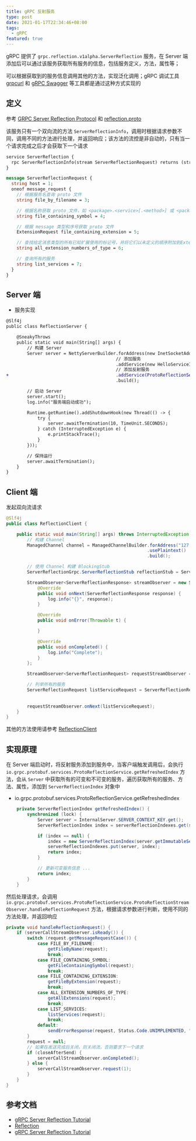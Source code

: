 ```yaml
---
title: gRPC 反射服务
type: post
date: 2021-01-17T22:34:46+08:00
tags:
  - gRPC
featured: true
---
```


gRPC 提供了 `grpc.reflection.v1alpha.ServerReflection` 服务，在 Server 端添加后可以通过该服务获取所有服务的信息，包括服务定义，方法，属性等；

可以根据获取到的服务信息调用其他的方法，实现泛化调用；gRPC 调试工具 [grpcurl]() 和 [gRPC Swagger](https://github.com/grpc-swagger/grpc-swagger) 等工具都是通过这种方式实现的

## 定义

参考 [GRPC Server Reflection Protocol](https://github.com/grpc/grpc/blob/master/doc/server-reflection.md) 和 [reflection.proto](https://github.com/grpc/grpc/blob/master/src/proto/grpc/reflection/v1alpha/reflection.proto)

该服务只有一个双向流的方法 `ServerReflectionInfo`，调用时根据请求参数不同，调用不同的方法进行处理，并返回响应；该方法的流控是非自动的，只有当一个请求完成之后才会获取下一个请求

```protobuf
service ServerReflection {
  rpc ServerReflectionInfo(stream ServerReflectionRequest) returns (stream ServerReflectionResponse);
}

message ServerReflectionRequest {
  string host = 1;
  oneof message_request {
    // 根据服务名查询 proto 文件
    string file_by_filename = 3;

    // 根据名称获取 proto 文件，如 <package>.<service>[.<method>] 或 <package>.<type>
    string file_containing_symbol = 4;

    // 根据 message 类型和序号获取 proto 文件
    ExtensionRequest file_containing_extension = 5;

    // 查找给定消息类型的所有已知扩展使用的标记号，并将它们以未定义的顺序附加到ExtensionNumberResponse
    string all_extension_numbers_of_type = 6;

    // 查询所有的服务
    string list_services = 7;
  }
}
```

## Server 端

- 服务实现

```diff
@Slf4j
public class ReflectionServer {

    @SneakyThrows
    public static void main(String[] args) {
        // 构建 Server
        Server server = NettyServerBuilder.forAddress(new InetSocketAddress(9090))
                                          // 添加服务
                                          .addService(new HelloServiceImpl())
                                          // 添加反射服务
+                                         .addService(ProtoReflectionService.newInstance())
                                          .build();

        // 启动 Server
        server.start();
        log.info("服务端启动成功");

        Runtime.getRuntime().addShutdownHook(new Thread(() -> {
            try {
                server.awaitTermination(10, TimeUnit.SECONDS);
            } catch (InterruptedException e) {
                e.printStackTrace();
            }
        }));

        // 保持运行
        server.awaitTermination();
    }
}
```

## Client 端

发起双向流请求

```java
@Slf4j
public class ReflectionClient {

    public static void main(String[] args) throws InterruptedException {
        // 构建 Channel
        ManagedChannel channel = ManagedChannelBuilder.forAddress("127.0.0.1", 9090)
                                                      .usePlaintext()
                                                      .build();

        // 使用 Channel 构建 BlockingStub
        ServerReflectionGrpc.ServerReflectionStub reflectionStub = ServerReflectionGrpc.newStub(channel);

        StreamObserver<ServerReflectionResponse> streamObserver = new StreamObserver<ServerReflectionResponse>() {
            @Override
            public void onNext(ServerReflectionResponse response) {
                log.info("{}", response);
            }

            @Override
            public void onError(Throwable t) {

            }

            @Override
            public void onCompleted() {
                log.info("Complete");
            }
        };

        StreamObserver<ServerReflectionRequest> requestStreamObserver = reflectionStub.serverReflectionInfo(streamObserver);

        // 列举所有的服务
        ServerReflectionRequest listServiceRequest = ServerReflectionRequest.newBuilder()
                                                                            .setListServices("")
                                                                            .build();
        requestStreamObserver.onNext(listServiceRequest);
    }
}
```

其他的方法使用请参考 [ReflectionClient](reflection/src/main/java/io/github/helloworlde/grpc/ReflectionClient.java)

## 实现原理

在 Server 端启动时，将反射服务添加到服务中，当客户端触发调用后，会执行 `io.grpc.protobuf.services.ProtoReflectionService.getRefreshedIndex` 方法，会从 `Server` 中获取所有的可变和不可变的服务，遍历获取所有的服务、方法、属性，添加到 `ServerReflectionIndex` 对象中

- io.grpc.protobuf.services.ProtoReflectionService.getRefreshedIndex

```java
    private ServerReflectionIndex getRefreshedIndex() {
        synchronized (lock) {
            Server server = InternalServer.SERVER_CONTEXT_KEY.get();
            ServerReflectionIndex index = serverReflectionIndexes.get(server);

            if (index == null) {
                index = new ServerReflectionIndex(server.getImmutableServices(), server.getMutableServices());
                serverReflectionIndexes.put(server, index);
                return index;
            }

            // 更新可变服务信息 ...
            return index;
        }
    }
```

然后处理请求，会调用 `io.grpc.protobuf.services.ProtoReflectionService.ProtoReflectionStreamObserver.handleReflectionRequest` 方法，根据请求参数进行判断，使用不同的方法处理，并返回响应

```java
private void handleReflectionRequest() {
    if (serverCallStreamObserver.isReady()) {
        switch (request.getMessageRequestCase()) {
            case FILE_BY_FILENAME:
                getFileByName(request);
                break;
            case FILE_CONTAINING_SYMBOL:
                getFileContainingSymbol(request);
                break;
            case FILE_CONTAINING_EXTENSION:
                getFileByExtension(request);
                break;
            case ALL_EXTENSION_NUMBERS_OF_TYPE:
                getAllExtensions(request);
                break;
            case LIST_SERVICES:
                listServices(request);
                break;
            default:
                sendErrorResponse(request, Status.Code.UNIMPLEMENTED, "not implemented " + request.getMessageRequestCase());
        }
        request = null;
        // 如果在发送完成后关闭，则关闭流，否则要求下一个请求
        if (closeAfterSend) {
            serverCallStreamObserver.onCompleted();
        } else {
            serverCallStreamObserver.request(1);
        }
    }
}
```

## 参考文档

- [gRPC Server Reflection Tutorial](https://github.com/grpc/grpc-java/blob/master/documentation/server-reflection-tutorial.md#enable-server-reflection)
- [Reflection](https://github.com/grpc/grpc-go/tree/master/reflection)
- [gRPC Server Reflection Tutorial](https://chromium.googlesource.com/external/github.com/grpc/grpc-go/+/HEAD/Documentation/server-reflection-tutorial.md)
